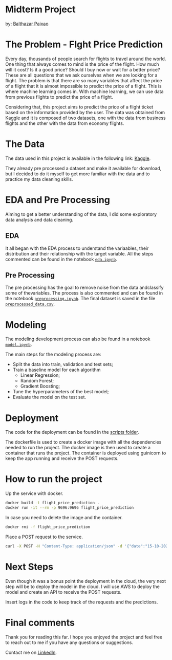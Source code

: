 # Midterm Project

by: [Balthazar Paixao](https://www.linkedin.com/in/balthapaixao/)

# The Problem - Flght Price Prediction

Every day, thousands of people search for flights to travel around the world. One thing that always comes to mind is the price of the flight. How much will it cost? Is it a good price? Should I buy now or wait for a better price? These are all questions that we ask ourselves when we are looking for a flight. The problem is that there are so many variables that affect the price of a flight that it is almost impossible to predict the price of a flight. This is where machine learning comes in. With machine learning, we can use data from previous flights to predict the price of a flight.

Considering that, this project aims to predict the price of a flight ticket based on the information provided by the user. The data was obtained from Kaggle and it is composed of two datasets, one with the data from business flights and the other with the data from economy flights.

# The Data

The data used in this project is available in the following link: [Kaggle](https://www.kaggle.com/datasets/shubhambathwal/flight-price-prediction).

They already pre processed a dataset and make it available for download, but I decided to do it myself to get more familiar with the data and to practice my data cleaning skills.

# EDA and Pre Processing

Aiming to get a better understanding of the data, I did some exploratory data analysis and data cleaning.

## EDA

It all began with the EDA process to understand the variaables, their distribution and their relationship with the target variable. All the steps commented can be found in the notebook [`eda.ipynb`](https://github.com/balthapaixao/ml-zoomcamp/blob/main/week-07/midterm_project/scripts/eda.ipynb).

## Pre Processing

The pre processing has the goal to remove noise from the data andclassify some of thevariables. The process is also commented and can be found in the notebook [`preprocessing.ipynb`](https://github.com/balthapaixao/ml-zoomcamp/blob/main/week-07/midterm_project/scripts/preprocessing.ipynb). The final dataset is saved in the file [`preprocessed_data.csv`](https://github.com/balthapaixao/ml-zoomcamp/blob/main/week-07/midterm_project/data/preprocessed_data.csv).

# Modeling

The modeling development process can also be found in a notebook [`model.ipynb`](https://github.com/balthapaixao/ml-zoomcamp/blob/main/week-07/midterm_project/scripts/model.ipynb).

The main steps for the modeling process are:

- Split the data into train, validation and test sets;
- Train a baseline model for each algorithm
  - Linear Regression;
  - Random Forest;
  - Gradient Boosting;
- Tune the hyperparameters of the best model;
- Evaluate the model on the test set.

# Deployment

The code for the deployment can be found in the [scripts folder](https://github.com/balthapaixao/ml-zoomcamp/tree/main/week-07/midterm_project/scripts).

The dockerfile is used to create a docker image with all the dependencies needed to run the project. The docker image is then used to create a container that runs the project. The container is deployed using guinicorn to keep the app running and receive the POST requests.

# How to run the project

Up the service with docker.

```bash
docker build -t flight_price_prediction .
docker run -it --rm -p 9696:9696 flight_price_prediction
```

In case you need to delete the image and the container.

```bash
docker rmi -f flight_price_prediction
```

Place a POST request to the service.

```bash
curl -X POST -H "Content-Type: application/json" -d '{"date":"15-10-2023","airline":"SpiceJet", "ch_code":"SG", "num_code":"287", "dep_time":"10:10", "arr_time":"12:35", "time_taken":"2h 25m", "stop":"non-stop", "from":"Delhi", "to":"Mumbai", "class":"business"}' http://localhost:9696/predict
```

# Next Steps

Even though it was a bonus point the deployment in the cloud, the very next step will be to deploy the model in the cloud. I will use AWS to deploy the model and create an API to receive the POST requests.

Insert logs in the code to keep track of the requests and the predictions.

# Final comments

Thank you for reading this far. I hope you enjoyed the project and feel free to reach out to me if you have any questions or suggestions.

Contact me on [LinkedIn](https://www.linkedin.com/in/balthapaixao/).

